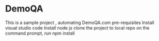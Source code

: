 # DemoQA
This is a sample project , automating DemoQA.com
pre-requisites
Install visual studio code
Install node js
clone the project to local repo
on the command prompt, run npm install
